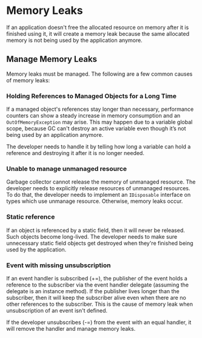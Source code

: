 # Memory Leaks

If an application doesn't free the allocated resource on memory after it is finished using it, it will create a memory leak because the same allocated memory is not being used by the application anymore.

## Manage Memory Leaks

Memory leaks must be managed. The following are a few common causes of memory leaks:

### Holding References to Managed Objects for a Long Time

If a managed object's references stay longer than necessary, performance counters can show a steady increase in memory consumption and an `OutOfMemoryException` may arise. This may happen due to a variable global scope, because GC can't destroy an active variable even though it’s not being used by an application anymore.

The developer needs to handle it by telling how long a variable can hold a reference and destroying it after it is no longer needed.

### Unable to manage unmanaged resource

Garbage collector cannot release the memory of unmanaged resource. The developer needs to explicitly release resources of unmanaged resources. To do that, the developer needs to implement an `IDisposable` interface on types which use unmanage resource. Otherwise, memory leaks occur.

### Static reference

If an object is referenced by a static field, then it will never be released. Such objects become long-lived. The developer needs to make sure unnecessary static field objects get destroyed when they're finished being used by the application.

### Event with missing unsubscription

If an event handler is subscribed (+=), the publisher of the event holds a reference to the subscriber via the event handler delegate (assuming the delegate is an instance method). If the publisher lives longer than the subscriber, then it will keep the subscriber alive even when there are no other references to the subscriber. This is the cause of memory leak when unsubscription of an event isn't defined.

If the developer unsubscribes (-=) from the event with an equal handler, it will remove the handler and manage memory leaks.
